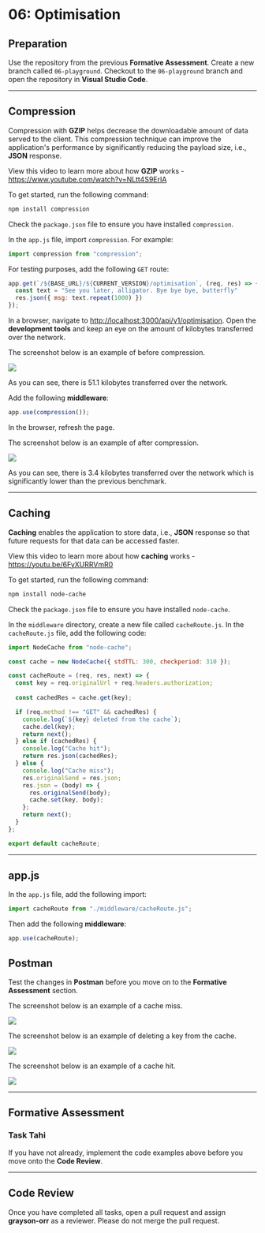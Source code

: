 # 06: Optimisation

## Preparation

Use the repository from the previous **Formative Assessment**. Create a new branch called `06-playground`. Checkout to the `06-playground` branch and open the repository in **Visual Studio Code**.

---

## Compression

Compression with **GZIP** helps decrease the downloadable amount of data served to the client. This compression technique can improve the application's performance by significantly reducing the payload size, i.e., **JSON** response.

View this video to learn more about how **GZIP** works - <https://www.youtube.com/watch?v=NLtt4S9ErIA>

To get started, run the following command:

```bash
npm install compression
```

Check the `package.json` file to ensure you have installed `compression`.

In the `app.js` file, import `compression`. For example:

```js
import compression from "compression";
```

For testing purposes, add the following `GET` route:

```js
app.get(`/${BASE_URL}/${CURRENT_VERSION}/optimisation`, (req, res) => {
  const text = "See you later, alligator. Bye bye bye, butterfly"
  res.json({ msg: text.repeat(1000) })
});
```

In a browser, navigate to <http://localhost:3000/api/v1/optimisation>. Open the **development tools** and keep an eye on the amount of kilobytes transferred over the network. 

The screenshot below is an example of before compression.

![](https://github.com/otago-polytechnic-bit-courses/ID608001-intermediate-app-dev-concepts/blob/master/resources/img/06-optimisation/06-optimisation-1.PNG)

As you can see, there is 51.1 kilobytes transferred over the network.

Add the following **middleware**:

```js
app.use(compression());
```

In the browser, refresh the page.

The screenshot below is an example of after compression.

![](https://github.com/otago-polytechnic-bit-courses/ID608001-intermediate-app-dev-concepts/blob/master/resources/img/06-optimisation/06-optimisation-2.PNG)

As you can see, there is 3.4 kilobytes transferred over the network which is significantly lower than the previous benchmark.

---

## Caching

**Caching** enables the application to store data, i.e., **JSON** response so that future requests for that data can be accessed faster.

View this video to learn more about how **caching** works - <https://youtu.be/6FyXURRVmR0>

To get started, run the following command:

```bash
npm install node-cache
```

Check the `package.json` file to ensure you have installed `node-cache`.

In the `middleware` directory, create a new file called `cacheRoute.js`. In the `cacheRoute.js` file, add the following code:

```js
import NodeCache from "node-cache";

const cache = new NodeCache({ stdTTL: 300, checkperiod: 310 });

const cacheRoute = (req, res, next) => {
  const key = req.originalUrl + req.headers.authorization;
  
  const cachedRes = cache.get(key);

  if (req.method !== "GET" && cachedRes) {
    console.log(`${key} deleted from the cache`);
    cache.del(key);
    return next();
  } else if (cachedRes) {
    console.log("Cache hit");
    return res.json(cachedRes);
  } else {
    console.log("Cache miss");
    res.originalSend = res.json;
    res.json = (body) => {
      res.originalSend(body);
      cache.set(key, body);
    };
    return next();
  }
};

export default cacheRoute;
```

---

## app.js

In the `app.js` file, add the following import:

```js
import cacheRoute from "./middleware/cacheRoute.js";
```

Then add the following **middleware**:

```js
app.use(cacheRoute);
```

## Postman

Test the changes in **Postman** before you move on to the **Formative Assessment** section.

The screenshot below is an example of a cache miss.

![](https://github.com/otago-polytechnic-bit-courses/ID608001-intermediate-app-dev-concepts/blob/master/resources/img/06-optimisation/06-optimisation-3.PNG)

The screenshot below is an example of deleting a key from the cache.

![](https://github.com/otago-polytechnic-bit-courses/ID608001-intermediate-app-dev-concepts/blob/master/resources/img/06-optimisation/06-optimisation-4.PNG)

The screenshot below is an example of a cache hit.

![](https://github.com/otago-polytechnic-bit-courses/ID608001-intermediate-app-dev-concepts/blob/master/resources/img/06-optimisation/06-optimisation-5.PNG)

---

## Formative Assessment

### Task Tahi

If you have not already, implement the code examples above before you move onto the **Code Review**.

---

## Code Review

Once you have completed all tasks, open a pull request and assign **grayson-orr** as a reviewer. Please do not merge the pull request.
